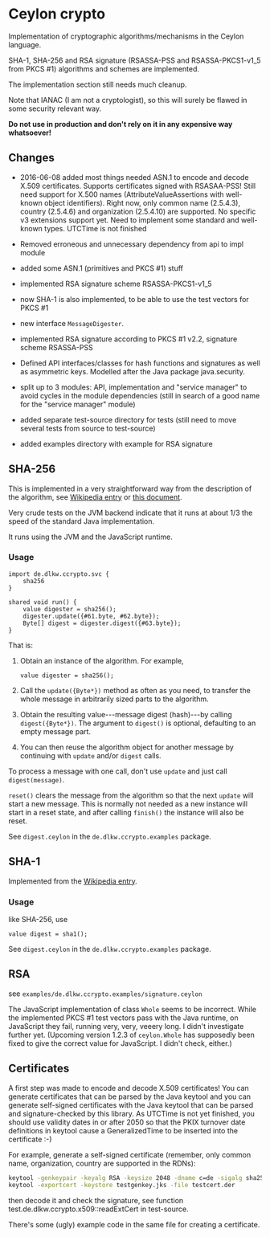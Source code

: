 # Ceylon crypto

Implementation of cryptographic algorithms/mechanisms in the Ceylon language.

SHA-1, SHA-256 and RSA signature (RSASSA-PSS and RSASSA-PKCS1-v1_5 from PKCS #1) algorithms and schemes are implemented.

The implementation section still needs much cleanup.

Note that IANAC (I am not a cryptologist), so this will surely be flawed in some security relevant way.

**Do not use in production and don't rely on it in any expensive way whatsoever!**

## Changes

* 2016-06-08 added most things needed ASN.1 to encode and decode X.509 certificates.
  Supports certificates signed with RSASAA-PSS!
  Still need support for X.500 names (AttributeValueAssertions with well-known object identifiers).
  Right now, only common name (2.5.4.3), country (2.5.4.6) and organization (2.5.4.10) are supported.
  No specific v3 extensions support yet. Need to implement some standard and well-known types. 
  UTCTime is not finished
* Removed erroneous and unnecessary dependency from api to impl module

* added some ASN.1 (primitives and PKCS #1) stuff
* implemented RSA signature scheme RSASSA-PKCS1-v1_5
* now SHA-1 is also implemented, to be able to use the test vectors for PKCS #1
* new interface `MessageDigester`.
* implemented RSA signature according to PKCS #1 v2.2, signature scheme RSASSA-PSS
* Defined API interfaces/classes for hash functions and signatures as well as
  asymmetric keys. Modelled after the Java package java.security.
* split up to 3 modules: API, implementation and "service manager" to avoid cycles in the
  module dependencies (still in search of a good name for the "service manager" module)
* added separate test-source directory for tests (still need to move several tests from source to test-source)
* added examples directory with example for RSA signature

## SHA-256

This is implemented in a very straightforward way from the
description of the algorithm, see [Wikipedia entry](https://en.wikipedia.org/wiki/SHA-2) or
[this document](https://web.archive.org/web/20150315061807/http://csrc.nist.gov/groups/STM/cavp/documents/shs/sha256-384-512.pdf).

Very crude tests on the JVM backend indicate that it runs at about 1/3 the speed of the standard Java implementation.

It runs using the JVM and the JavaScript runtime.

### Usage

```
import de.dlkw.ccrypto.svc {
    sha256
}

shared void run() {
    value digester = sha256();
    digester.update({#61.byte, #62.byte});
    Byte[] digest = digester.digest({#63.byte});
}
```

That is:

   1. Obtain an instance of the algorithm. For example,
          
       `value digester = sha256();`
          
   2. Call the `update({Byte*})` method as often as you
       need, to transfer the whole message in arbitrarily
       sized parts to the algorithm.
       
   3. Obtain the resulting value---message digest (hash)---by calling `digest({Byte*})`.
      The argument to `digest()` is optional, defaulting
      to an empty message part.
       
   4. You can then reuse the algorithm object for another
       message by continuing with `update` and/or `digest` calls.
       
   To process a message with one call, don't use `update` and
   just call `digest(message)`.
   
   `reset()` clears the message from the algorithm so that
   the next `update` will start a new message. This is normally
   not needed as a new instance will start in a reset state, and after calling
   `finish()` the instance will also be reset.
   
See `digest.ceylon` in the `de.dlkw.ccrypto.examples` package.

## SHA-1

Implemented from the [Wikipedia entry](https://en.wikipedia.org/wiki/SHA-1).

### Usage

like SHA-256, use 

`value digest = sha1();`

See `digest.ceylon` in the `de.dlkw.ccrypto.examples` package.

## RSA

see `examples/de.dlkw.ccrypto.examples/signature.ceylon`

The JavaScript implementation of class `Whole` seems to be incorrect. While the
implemented PKCS #1 test vectors pass with the Java runtime, on JavaScript they fail,
running very, very, veeery long. I didn't investigate further yet. (Upcoming version 1.2.3 of `ceylon.Whole`
has supposedly been fixed to give the correct value for JavaScript. I didn't check, either.)

## Certificates

A first step was made to encode and decode X.509 certificates! You can generate certificates that can be parsed
by the Java keytool and you can generate self-signed certificates with the Java keytool that can be parsed and
signature-checked by this library. As UTCTime is not yet finished, you should use validity dates in or after 2050
so that the PKIX turnover date definitions in keytool cause a GeneralizedTime to be inserted into the certificate :-)

For example, generate a self-signed certificate (remember, only common name, organization, country are supported in the RDNs):

```bash
keytool -genkeypair -keyalg RSA -keysize 2048 -dname c=de -sigalg sha256WithRsa -keystore testgenkey.jks
keytool -exportcert -keystore testgenkey.jks -file testcert.der
```

then decode it and check the signature, see function test.de.dlkw.ccrypto.x509::readExtCert in test-source.

There's some (ugly) example code in the same file for creating a certificate.